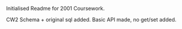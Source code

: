 Initialised Readme for 2001 Coursework.

CW2 Schema + original sql added.
Basic API made, no get/set added.